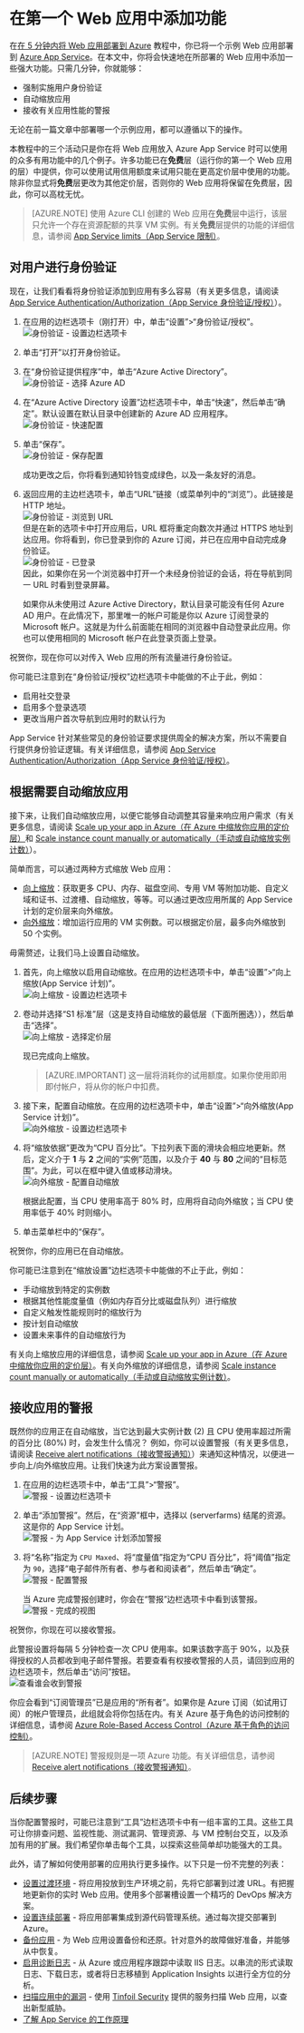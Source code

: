 <properties 
	pageTitle="在第一个 Web 应用中添加功能" 
	description="在短时间内将一些新奇功能添加到你的第一个 Web 应用。" 
	services="app-service\web"
	documentationCenter=""
	authors="cephalin" 
	manager="wpickett" 
	editor="" 
/>

<tags
	ms.service="app-service-web"
	ms.date="05/12/2016"
	wacn.date="09/26/2016"/>

# 在第一个 Web 应用中添加功能

在[在 5 分钟内将 Web 应用部署到 Azure](/documentation/articles/app-service-web-get-started/) 教程中，你已将一个示例 Web 应用部署到 [Azure App Service](/documentation/articles/app-service-value-prop-what-is/)。在本文中，你将会快速地在所部署的 Web 应用中添加一些强大功能。只需几分钟，你就能够：

- 强制实施用户身份验证
- 自动缩放应用
- 接收有关应用性能的警报

无论在前一篇文章中部署哪一个示例应用，都可以遵循以下的操作。

本教程中的三个活动只是你在将 Web 应用放入 Azure App Service 时可以使用的众多有用功能中的几个例子。许多功能已在**免费**层（运行你的第一个 Web 应用的层）中提供，你可以使用试用信用额度来试用只能在更高定价层中使用的功能。除非你显式将**免费**层更改为其他定价层，否则你的 Web 应用将保留在免费层，因此，你可以高枕无忧。

>[AZURE.NOTE] 使用 Azure CLI 创建的 Web 应用在**免费**层中运行，该层只允许一个存在资源配额的共享 VM 实例。有关**免费**层提供的功能的详细信息，请参阅 [App Service limits（App Service 限制）](/documentation/articles/azure-subscription-service-limits/#app-service-limits)。

## <a name="authenticate-your-users"></a>对用户进行身份验证

现在，让我们看看将身份验证添加到应用有多么容易（有关更多信息，请阅读 [App Service Authentication/Authorization（App Service 身份验证/授权）](https://azure.microsoft.com/blog/announcing-app-service-authentication-authorization/)）。

1. 在应用的边栏选项卡（刚打开）中，单击“设置”>“身份验证/授权”。  
    ![身份验证 - 设置边栏选项卡](./media/app-service-web-get-started/aad-login-settings.png)
    
2. 单击“打开”以打开身份验证。  
    
4. 在“身份验证提供程序”中，单击“Azure Active Directory”。  
    ![身份验证 - 选择 Azure AD](./media/app-service-web-get-started/aad-login-config.png)

5. 在“Azure Active Directory 设置”边栏选项卡中，单击“快速”，然后单击“确定”。默认设置在默认目录中创建新的 Azure AD 应用程序。  
    ![身份验证 - 快速配置](./media/app-service-web-get-started/aad-login-express.png)

6. 单击“保存”。  
    ![身份验证 - 保存配置](./media/app-service-web-get-started/aad-login-save.png)

    成功更改之后，你将看到通知铃铛变成绿色，以及一条友好的消息。

7. 返回应用的主边栏选项卡，单击“URL”链接（或菜单列中的“浏览”）。此链接是 HTTP 地址。  
    ![身份验证 - 浏览到 URL](./media/app-service-web-get-started/aad-login-browse-click.png)  
    但是在新的选项卡中打开应用后，URL 框将重定向数次并通过 HTTPS 地址到达应用。你将看到，你已登录到你的 Azure 订阅，并已在应用中自动完成身份验证。  
    ![身份验证 - 已登录](./media/app-service-web-get-started/aad-login-browse-http-postclick.png)  
    因此，如果你在另一个浏览器中打开一个未经身份验证的会话，将在导航到同一 URL 时看到登录屏幕。  
    <!-- ![Authenticate - login page](./media/app-service-web-get-started/aad-login-browse.png)  -->
    如果你从未使用过 Azure Active Directory，默认目录可能没有任何 Azure AD 用户。在此情况下，那里唯一的帐户可能是你以 Azure 订阅登录的 Microsoft 帐户。这就是为什么前面能在相同的浏览器中自动登录此应用。你也可以使用相同的 Microsoft 帐户在此登录页面上登录。

祝贺你，现在你可以对传入 Web 应用的所有流量进行身份验证。

你可能已注意到在“身份验证/授权”边栏选项卡中能做的不止于此，例如：

- 启用社交登录
- 启用多个登录选项
- 更改当用户首次导航到应用时的默认行为

App Service 针对某些常见的身份验证要求提供周全的解决方案，所以不需要自行提供身份验证逻辑。有关详细信息，请参阅 [App Service Authentication/Authorization（App Service 身份验证/授权）](https://azure.microsoft.com/blog/announcing-app-service-authentication-authorization/)。

## 根据需要自动缩放应用

接下来，让我们自动缩放应用，以便它能够自动调整其容量来响应用户需求（有关更多信息，请阅读 [Scale up your app in Azure（在 Azure 中缩放你应用的定价层）](/documentation/articles/web-sites-scale/)和 [Scale instance count manually or automatically（手动或自动缩放实例计数）](/documentation/articles/insights-how-to-scale/)）。

简单而言，可以通过两种方式缩放 Web 应用：

- [向上缩放](https://en.wikipedia.org/wiki/Scalability#Horizontal_and_vertical_scaling)：获取更多 CPU、内存、磁盘空间、专用 VM 等附加功能、自定义域和证书、过渡槽、自动缩放，等等。可以通过更改应用所属的 App Service 计划的定价层来向外缩放。
- [向外缩放](https://en.wikipedia.org/wiki/Scalability#Horizontal_and_vertical_scaling)：增加运行应用的 VM 实例数。可以根据定价层，最多向外缩放到 50 个实例。

毋需赘述，让我们马上设置自动缩放。

1. 首先，向上缩放以启用自动缩放。在应用的边栏选项卡中，单击“设置”>“向上缩放(App Service 计划)”。  
    ![向上缩放 - 设置边栏选项卡](./media/app-service-web-get-started/scale-up-settings.png)

2. 卷动并选择“S1 标准”层（这是支持自动缩放的最低层（下面所圈选）），然后单击“选择”。  
    ![向上缩放 - 选择定价层](./media/app-service-web-get-started/scale-up-select.png)

    现已完成向上缩放。
    
    >[AZURE.IMPORTANT] 这一层将消耗你的试用额度。如果你使用即用即付帐户，将从你的帐户中扣费。
    
3. 接下来，配置自动缩放。在应用的边栏选项卡中，单击“设置”>“向外缩放(App Service 计划)”。  
    ![向外缩放 - 设置边栏选项卡](./media/app-service-web-get-started/scale-out-settings.png)

4. 将“缩放依据”更改为“CPU 百分比”。下拉列表下面的滑块会相应地更新。然后，定义介于 **1** 与 **2** 之间的“实例”范围，以及介于 **40** 与 **80** 之间的“目标范围”。为此，可以在框中键入值或移动滑块。  
    ![向外缩放 - 配置自动缩放](./media/app-service-web-get-started/scale-out-configure.png)
    
    根据此配置，当 CPU 使用率高于 80% 时，应用将自动向外缩放；当 CPU 使用率低于 40% 时则缩小。
    
5. 单击菜单栏中的“保存”。

祝贺你，你的应用已在自动缩放。

你可能已注意到在“缩放设置”边栏选项卡中能做的不止于此，例如：

- 手动缩放到特定的实例数
- 根据其他性能度量值（例如内存百分比或磁盘队列）进行缩放
- 自定义触发性能规则时的缩放行为
- 按计划自动缩放
- 设置未来事件的自动缩放行为

有关向上缩放应用的详细信息，请参阅 [Scale up your app in Azure（在 Azure 中缩放你应用的定价层）](/documentation/articles/web-sites-scale/)。有关向外缩放的详细信息，请参阅 [Scale instance count manually or automatically（手动或自动缩放实例计数）](/documentation/articles/insights-how-to-scale/)。

## 接收应用的警报

既然你的应用正在自动缩放，当它达到最大实例计数 (2) 且 CPU 使用率超过所需的百分比 (80%) 时，会发生什么情况？ 例如，你可以设置警报（有关更多信息，请阅读 [Receive alert notifications（接收警报通知）](/documentation/articles/insights-receive-alert-notifications/)）来通知这种情况，以便进一步向上/向外缩放应用。让我们快速为此方案设置警报。

1. 在应用的边栏选项卡中，单击“工具”>“警报”。  
    ![警报 - 设置边栏选项卡](./media/app-service-web-get-started/alert-settings.png)

2. 单击“添加警报”。然后，在“资源”框中，选择以 (serverfarms) 结尾的资源。这是你的 App Service 计划。  
    ![警报 - 为 App Service 计划添加警报](./media/app-service-web-get-started/alert-add.png)

3. 将“名称”指定为 `CPU Maxed`、将“度量值”指定为“CPU 百分比”，将“阈值”指定为 `90`，选择“电子邮件所有者、参与者和阅读者”，然后单击“确定”。  
    ![警报 - 配置警报](./media/app-service-web-get-started/alert-configure.png)
    
    当 Azure 完成警报创建时，你会在“警报”边栏选项卡中看到该警报。  
    ![警报 - 完成的视图](./media/app-service-web-get-started/alert-done.png)

祝贺你，你现在可以接收警报。

此警报设置将每隔 5 分钟检查一次 CPU 使用率。如果该数字高于 90%，以及获得授权的人员都收到电子邮件警报。若要查看有权接收警报的人员，请回到应用的边栏选项卡，然后单击“访问”按钮。  
![查看谁会收到警报](./media/app-service-web-get-started/alert-rbac.png)

你应会看到“订阅管理员”已是应用的“所有者”。如果你是 Azure 订阅（如试用订阅）的帐户管理员，此组就会将你包括在内。有关 Azure 基于角色的访问控制的详细信息，请参阅 [Azure Role-Based Access Control（Azure 基于角色的访问控制）](/documentation/articles/role-based-access-control-configure/)。

> [AZURE.NOTE] 警报规则是一项 Azure 功能。有关详细信息，请参阅 [Receive alert notifications（接收警报通知）](/documentation/articles/insights-receive-alert-notifications/)。

## 后续步骤

当你配置警报时，可能已注意到“工具”边栏选项卡中有一组丰富的工具。这些工具可让你排查问题、监视性能、测试漏洞、管理资源、与 VM 控制台交互，以及添加有用的扩展。我们希望你单击每个工具，以探索这些简单却功能强大的工具。

此外，请了解如何使用部署的应用执行更多操作。以下只是一份不完整的列表：

- [设置过渡环境](/documentation/articles/web-sites-staged-publishing/) - 将应用投放到生产环境之前，先将它部署到过渡 URL。有把握地更新你的实时 Web 应用。使用多个部署槽设置一个精巧的 DevOps 解决方案。 
- [设置连续部署](/documentation/articles/app-service-continuous-deployment/) - 将应用部署集成到源代码管理系统。通过每次提交部署到 Azure。
- [备份应用](/documentation/articles/web-sites-backup/) - 为 Web 应用设置备份和还原。针对意外的故障做好准备，并能够从中恢复。
- [启用诊断日志](/documentation/articles/web-sites-enable-diagnostic-log/) - 从 Azure 或应用程序跟踪中读取 IIS 日志。以串流的形式读取日志、下载日志，或者将日志移植到 Application Insights 以进行全方位的分析。
- [扫描应用中的漏洞](https://azure.microsoft.com/blog/web-vulnerability-scanning-for-azure-app-service-powered-by-tinfoil-security/) - 使用 [Tinfoil Security](https://www.tinfoilsecurity.com/) 提供的服务扫描 Web 应用，以查出新型威胁。
- [了解 App Service 的工作原理](/documentation/articles/app-service-how-works-readme/)

<!---HONumber=Mooncake_0523_2016-->